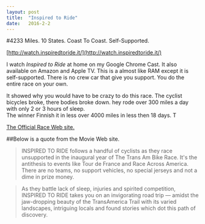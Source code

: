 ```yaml
---
layout: post
title:  "Inspired to Ride"
date:   2016-2-2
---
```



#4233 Miles. 10 States. Coast To Coast. Self-Supported.

[http://watch.inspiredtoride.it/](http://watch.inspiredtoride.it/)

 I watch *Inspired to Ride* at home on my Google Chrome Cast.
 It also available on Amazon and Apple TV.
 This is a almost like RAM except it is self-supported. There is no crew car that give you support. You do the entire race on your own.
 
 It showed why you would have to be crazy to do this race.
 The cyclist bicycles broke, there bodies broke down. hey rode over 300 miles a day with only 2 or 3 hours of sleep.  
 The winner Finnish it in less   over 4000 miles in less then 18 days.
 T

[The Official Race Web site.](http://transambikerace.com/)                       

##Below is a quote from the Movie Web site.

> INSPIRED TO RIDE follows a handful of cyclists as they race unsupported in the inaugural year of The Trans Am Bike Race. It's the antithesis to events like Tour de France and Race Across America. There are no teams, no support vehicles, no special jerseys and not a dime in prize money. 

>As they battle lack of sleep, injuries and spirited competition, INSPIRED TO RIDE takes you on an invigorating road trip — amidst the jaw-dropping beauty of the TransAmerica Trail with its varied landscapes, intriguing locals and found stories which dot this path of discovery.
